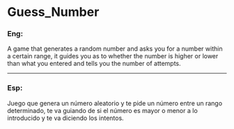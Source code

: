 # Guess_Number
### Eng:
A game that generates a random number and asks you for a number within a certain range, it guides you as to whether the number is higher or lower than what you entered and tells you the number of attempts.
___
### Esp:
Juego que genera un número aleatorio y te pide un número entre un rango determinado, te va guiando de si el número es mayor o menor a lo introducido y te va diciendo los intentos.
